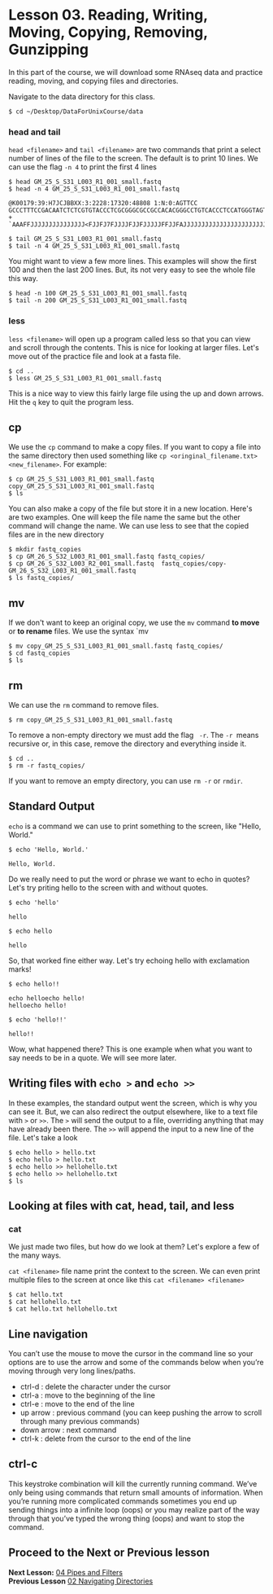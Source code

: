 # Lesson 03. Reading, Writing, Moving, Copying, Removing, Gunzipping 

In this part of the course, we will download some RNAseq data and practice reading, moving, and copying files and directories.

Navigate to the data directory for this class.

~~~ {.bash}
$ cd ~/Desktop/DataForUnixCourse/data
~~~


### head and tail
`head <filename>` and `tail <filename>` are two commands that print a select number of lines of the file to the screen. The default is to print 10 lines. We can use the flag `-n 4` to print the first 4 lines

~~~ {.bash}
$ head GM_25_S_S31_L003_R1_001_small.fastq
$ head -n 4 GM_25_S_S31_L003_R1_001_small.fastq
~~~
~~~ {.output}
@K00179:39:H7JCJBBXX:3:2228:17320:48808 1:N:0:AGTTCC
GCCCTTTCCGACAATCTCTCGTGTACCCTCGCGGGCGCCGCCACACGGGCCTGTCACCCTCCATGGGTAGTGGCCGCTTTCAAGCATAACTTAGGCGGTGAGAGACTGCGTGCCGGACCCTCCGAAACGCAACACCCCTAGATCGGAAGAG
+
`AAAFFJJJJJJJJJJJJJJJ<FJJFJ7FJJJJFJJFJJJJJFFJJFAJJJJJJJJJJJJJJJJJJJJJJJFJJFJJJJJJJJJJJJJJJJJJJJFJJJJJJJJJJJFAJJJJJFJJJFJJFFJJ7JFAAAAFJJJFJA7F<JFFJFJJJF<`
~~~

~~~ {.bash}
$ tail GM_25_S_S31_L003_R1_001_small.fastq
$ tail -n 4 GM_25_S_S31_L003_R1_001_small.fastq
~~~

You might want to view a few more lines. This examples will show the first 100 and then the last 200 lines. But, its not very easy to see the whole file this way. 

~~~ {.bash}
$ head -n 100 GM_25_S_S31_L003_R1_001_small.fastq
$ tail -n 200 GM_25_S_S31_L003_R1_001_small.fastq
~~~

### less
`less <filename>` will open up a program called less so that you can view and scroll through the contents. This is nice for looking at larger files. Let's move out of the practice file and look at a fasta file.


~~~ {.bash}
$ cd ..
$ less GM_25_S_S31_L003_R1_001_small.fastq
~~~

This is a nice way to view this fairly large file using the up and down arrows. 
Hit the `q` key to quit the program less. 


## cp
We use the `cp` command to make a copy files. If you want to copy a file into the same directory then used something like `cp <oringinal_filename.txt> <new_filename>`. For example:

~~~ {.bash}
$ cp GM_25_S_S31_L003_R1_001_small.fastq  copy_GM_25_S_S31_L003_R1_001_small.fastq
$ ls
~~~

You can also make a copy of the file but store it in a new location. Here's are two examples. One will keep the file name the same but the other command will change the name. We can use less to see that the copied files are in the new directory

~~~ {.bash}
$ mkdir fastq_copies
$ cp GM_26_S_S32_L003_R1_001_small.fastq fastq_copies/
$ cp GM_26_S_S32_L003_R2_001_small.fastq  fastq_copies/copy-GM_26_S_S32_L003_R1_001_small.fastq
$ ls fastq_copies/
~~~

## mv
If we don't want to keep an original copy, we use the `mv` command **to move** or **to rename** files. We use the syntax `mv <origingalfilename> <newfilename>

~~~ {.bash}
$ mv copy_GM_25_S_S31_L003_R1_001_small.fastq fastq_copies/
$ cd fastq_copies
$ ls	

~~~

## rm 
We can use the `rm` command to remove files. 

~~~ {.bash}
$ rm copy_GM_25_S_S31_L003_R1_001_small.fastq
~~~

To remove a non-empty directory we must add the flag ` -r`. The `-r `means recursive or, in this case, remove the directory and everything inside it.

~~~ {.bash}
$ cd ..
$ rm -r fastq_copies/
~~~

If you want to remove an empty directory, you can use `rm -r` or `rmdir`.


## Standard Output


`echo` is a command we can use to print something to the screen, like "Hello, World." 

~~~ {.bash}
$ echo 'Hello, World.'
~~~
~~~ {.output}
Hello, World.
~~~

Do we really need to put the word or phrase we want to echo in quotes? Let's try priting hello to the screen with and without quotes.

~~~ {.bash}
$ echo 'hello'
~~~
~~~ {.output}
hello
~~~

~~~ {.bash}
$ echo hello
~~~
~~~ {.output}
hello
~~~

So, that worked fine either way. Let's try echoing hello with exclamation marks! 

~~~ {.bash}
$ echo hello!!
~~~
~~~ {.output}
echo helloecho hello!
helloecho hello!
~~~

~~~ {.bash}
$ echo 'hello!!'
~~~
~~~ {.output}
hello!!
~~~

Wow, what happened there?  This is one example when what you want to say needs to be in a quote. We will see more later.

## Writing files with `echo >` and `echo >>`

In these examples, the standard output went the screen, which is why you can see it. But, we can also redirect the output elsewhere, like to a text file with `>` or `>>`. The `>` will send the output to a file, overriding anything that may have already been there. The  `>>` will append the input to a new line of the file. Let's take a look

~~~ {.bash}
$ echo hello > hello.txt
$ echo hello > hello.txt
$ echo hello >> hellohello.txt
$ echo hello >> hellohello.txt
$ ls
~~~


## Looking at files with cat, head, tail, and less

### cat
We just made two files, but how do we look at them? Let's explore a few of the many ways.

`cat <filename>` file name print the context to the screen. We can even print multiple files to the screen at once like this `cat <filename> <filename>`

~~~ {.bash}
$ cat hello.txt
$ cat hellohello.txt
$ cat hello.txt hellohello.txt
~~~

## Line navigation
You can’t use the mouse to move the cursor in the command line so your options are to use the arrow and some of the commands below when you’re moving through very long lines/paths.
- ctrl-d : delete the character under the cursor
- ctrl-a : move to the beginning of the line
- ctrl-e : move to the end of the line
- up arrow : previous command (you can keep pushing the arrow to scroll through many previous commands)
- down arrow : next command
- ctrl-k : delete from the cursor to the end of the line

## ctrl-c 
This keystroke combination will kill the currently running command. We’ve only being using commands that return small amounts of information. When you’re running more complicated commands sometimes you end up sending things into a infinite loop (oops) or you may realize part of the way through that you’ve typed the wrong thing (oops) and want to stop the command. 


## Proceed to the Next or Previous lesson
**Next Lesson:** [04 Pipes and Filters](https://github.com/raynamharris/Shell_Intro_for_Transcriptomics/blob/master/lessons/04_PipesFilters.md)  
**Previous Lesson** [02 Navigating Directories](https://github.com/raynamharris/Shell_Intro_for_Transcriptomics/blob/master/lessons/02_Navigating_Dirs.md)